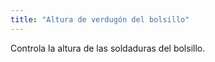 ```yaml
---
title: "Altura de verdugón del bolsillo"
---
```


Controla la altura de las soldaduras del bolsillo.




